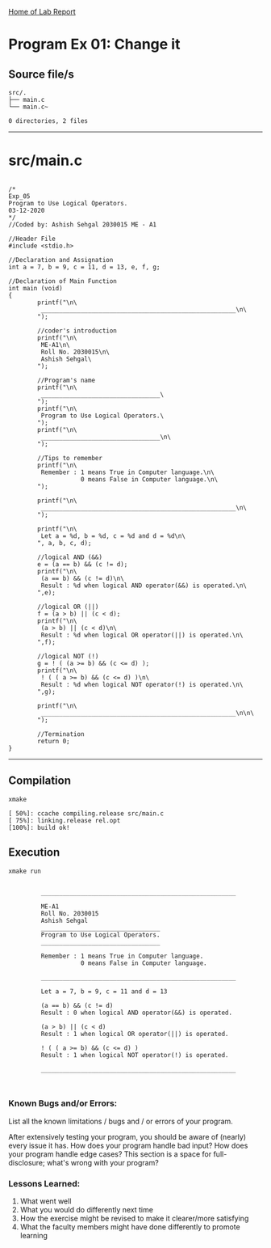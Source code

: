 [Home of Lab Report](../lab.html)

# Program Ex 01: Change it

## Source file/s

```
src/.
├── main.c
└── main.c~

0 directories, 2 files
```

---


# src/main.c

```

/*
Exp_05
Program to Use Logical Operators. 
03-12-2020
*/
//Coded by: Ashish Sehgal 2030015 ME - A1

//Header File
#include <stdio.h>

//Declaration and Assignation
int a = 7, b = 9, c = 11, d = 13, e, f, g;

//Declaration of Main Function
int main (void)
{       
        printf("\n\
         ______________________________________________________\n\
        ");

        //coder's introduction
        printf("\n\
         ME-A1\n\
         Roll No. 2030015\n\
         Ashish Sehgal\
        "); 
        
        //Program's name
        printf("\n\
         _________________________________\
        ");
        printf("\n\
         Program to Use Logical Operators.\
        "); 
        printf("\n\
         _________________________________\n\
        ");

        //Tips to remember           
        printf("\n\
         Remember : 1 means True in Computer language.\n\
                    0 means False in Computer language.\n\
        ");

        printf("\n\
         ______________________________________________________\n\
        ");
        
        printf("\n\
         Let a = %d, b = %d, c = %d and d = %d\n\
        ", a, b, c, d);
        
        //logical AND (&&)
        e = (a == b) && (c != d);
        printf("\n\
         (a == b) && (c != d)\n\
         Result : %d when logical AND operator(&&) is operated.\n\
        ",e);

        //logical OR (||)
        f = (a > b) || (c < d);
        printf("\n\
         (a > b) || (c < d)\n\
         Result : %d when logical OR operator(||) is operated.\n\
        ",f);

        //logical NOT (!)
        g = ! ( (a >= b) && (c <= d) );
        printf("\n\
         ! ( ( a >= b) && (c <= d) )\n\
         Result : %d when logical NOT operator(!) is operated.\n\
        ",g);

        printf("\n\
         ______________________________________________________\n\n\
        ");

        //Termination
        return 0; 
}

```

---

## Compilation

```
xmake

[ 50%]: ccache compiling.release src/main.c
[ 75%]: linking.release rel.opt
[100%]: build ok!

```

## Execution
```
xmake run


         ______________________________________________________
        
         ME-A1
         Roll No. 2030015
         Ashish Sehgal        
         _________________________________        
         Program to Use Logical Operators.        
         _________________________________
        
         Remember : 1 means True in Computer language.
                    0 means False in Computer language.
        
         ______________________________________________________
        
         Let a = 7, b = 9, c = 11 and d = 13
        
         (a == b) && (c != d)
         Result : 0 when logical AND operator(&&) is operated.
        
         (a > b) || (c < d)
         Result : 1 when logical OR operator(||) is operated.
        
         ! ( ( a >= b) && (c <= d) )
         Result : 1 when logical NOT operator(!) is operated.
        
         ______________________________________________________

        
```

### Known Bugs and/or Errors:

List all the known limitations / bugs and / or errors of your program.

After extensively testing your program, you should be aware of (nearly) every issue it has. How does your program handle bad input? How does your program handle edge cases? This section is a space for full-disclosure; what's wrong with your program?

### Lessons Learned:

1. What went well
1. What you would do differently next time
1. How the exercise might be revised to make it clearer/more satisfying
1. What the faculty members might have done differently to promote learning
